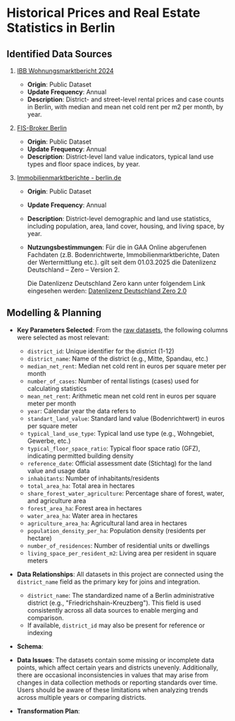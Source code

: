 # Historical Prices and Real Estate Statistics in Berlin

## Identified Data Sources

1. [IBB Wohnungsmarktbericht 2024](https://www.ibb.de/de/ueber-uns/publikationen/wohnungsmarktbericht/2024.html)
    - **Origin**: Public Dataset
    - **Update Frequency**: Annual
    - **Description**: District- and street-level rental prices and case counts in Berlin, with median and mean net cold rent per m2 per month, by year.

2. [FIS-Broker Berlin](https://fbinter.stadt-berlin.de/fb/index.jsp)
    - **Origin**: Public Dataset
    - **Update Frequency**: Annual
    - **Description**: District-level land value indicators, typical land use types and floor space indices, by year.

3. [Immobilienmarktberichte - berlin.de](https://www.berlin.de/gutachterausschuss/marktinformationen/marktanalyse/artikel.175633.php)
    - **Origin**: Public Dataset
    - **Update Frequency**: Annual
    - **Description**: District-level demographic and land use statistics, including population, area, land cover, housing, and living space, by year.
    - **Nutzungsbestimmungen**:
        Für die in GAA Online abgerufenen Fachdaten (z.B. Bodenrichtwerte, Immobilienmarktberichte, Daten der Wertermittlung etc.). gilt seit dem 01.03.2025 die Datenlizenz Deutschland – Zero – Version 2.

        Die Datenlizenz Deutschland Zero kann unter folgendem Link eingesehen werden:
        [Datenlizenz Deutschland Zero 2.0](https://www.govdata.de/dl-de/zero-2-0)

## Modelling & Planning

- **Key Parameters Selected**: From the [raw datasets](./raw_datasets/), the following columns were selected as most relevant:
    - `district_id`: Unique identifier for the district (1-12)
    - `district_name`: Name of the district (e.g., Mitte, Spandau, etc.)
    - `median_net_rent`: Median net cold rent in euros per square meter per month
    - `number_of_cases`: Number of rental listings (cases) used for calculating statistics
    - `mean_net_rent`: Arithmetic mean net cold rent in euros per square meter per month
    - `year`: Calendar year the data refers to
    - `standart_land_value`: Standard land value (Bodenrichtwert) in euros per square meter
    - `typical_land_use_type`: Typical land use type (e.g., Wohngebiet, Gewerbe, etc.)
    - `typical_floor_space_ratio`: Typical floor space ratio (GFZ), indicating permitted building density
    - `reference_date`: Official assessment date (Stichtag) for the land value and usage data
    - `inhabitants`: Number of inhabitants/residents
    - `total_area_ha`: Total area in hectares
    - `share_forest_water_agriculture`: Percentage share of forest, water, and agriculture area
    - `forest_area_ha`: Forest area in hectares
    - `water_area_ha`: Water area in hectares
    - `agriculture_area_ha`: Agricultural land area in hectares
    - `population_density_per_ha`: Population density (residents per hectare)
    - `number_of_residences`: Number of residential units or dwellings
    - `living_space_per_resident_m2`: Living area per resident in square meters

- **Data Relationships**: All datasets in this project are connected using the `district_name` field as the primary key for joins and integration.

    - `district_name`: The standardized name of a Berlin administrative district (e.g., "Friedrichshain-Kreuzberg"). This field is used consistently across all data sources to enable merging and comparison.
    - If available, `district_id` may also be present for reference or indexing

- **Schema**:

- **Data Issues**: The datasets contain some missing or incomplete data points, which affect certain years and districts unevenly. Additionally, there are occasional inconsistencies in values that may arise from changes in data collection methods or reporting standards over time. Users should be aware of these limitations when analyzing trends across multiple years or comparing districts.

- **Transformation Plan**:
